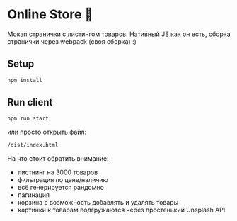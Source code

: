 # Online Store 🛒

Мокап странички с листингом товаров. Нативный JS как он есть, сборка странички через webpack (своя сборка) :)
## Setup

```sh
npm install
```
## Run client

```sh
npm run start

```
или просто открыть файл:
```sh
/dist/index.html

```

На что стоит обратить внимание: 
+ листнинг на 3000 товаров
+ фильтрация по цене/наличию
+ всё генерируется рандомно
+ пагинация
+ корзина с возможность добавлять и удалять товары
+ картинки к товарам подгружаются через простенький Unsplash API

